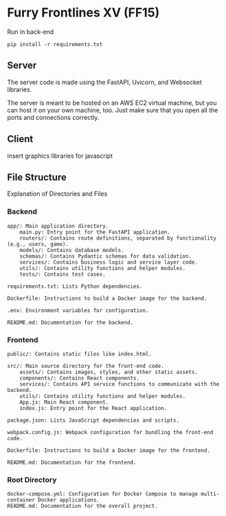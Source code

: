 # Furry Frontlines XV (FF15)

Run in back-end
```
pip install -r requirements.txt
```

## Server

The server code is made using the FastAPI, Uvicorn, and Websocket libraries.

The server is meant to be hosted on an AWS EC2 virtual machine, but you can host it on your own machine, too. Just make sure that you open all the ports and connections correctly.

## Client

insert graphics libraries for javascript



## File Structure

Explanation of Directories and Files


### Backend

    app/: Main application directory.
        main.py: Entry point for the FastAPI application.
        routers/: Contains route definitions, separated by functionality (e.g., users, game).
        models/: Contains database models.
        schemas/: Contains Pydantic schemas for data validation.
        services/: Contains business logic and service layer code.
        utils/: Contains utility functions and helper modules.
        tests/: Contains test cases.

    requirements.txt: Lists Python dependencies.

    Dockerfile: Instructions to build a Docker image for the backend.

    .env: Environment variables for configuration.

    README.md: Documentation for the backend.

### Frontend

    public/: Contains static files like index.html.

    src/: Main source directory for the front-end code.
        assets/: Contains images, styles, and other static assets.
        components/: Contains React components.
        services/: Contains API service functions to communicate with the backend.
        utils/: Contains utility functions and helper modules.
        App.js: Main React component.
        index.js: Entry point for the React application.

    package.json: Lists JavaScript dependencies and scripts.

    webpack.config.js: Webpack configuration for bundling the front-end code.

    Dockerfile: Instructions to build a Docker image for the frontend.

    README.md: Documentation for the frontend.

### Root Directory

    docker-compose.yml: Configuration for Docker Compose to manage multi-container Docker applications.
    README.md: Documentation for the overall project.